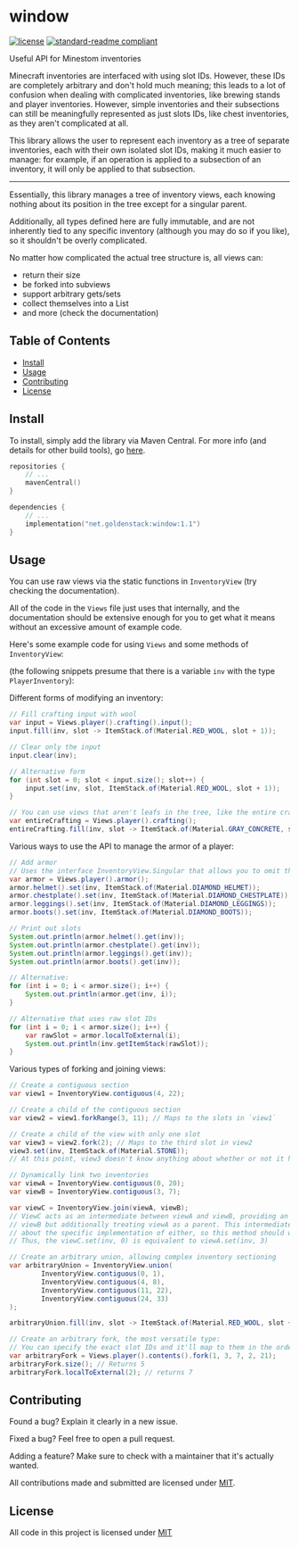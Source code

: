 # window

[![license](https://img.shields.io/github/license/GoldenStack/window?style=for-the-badge&color=dd2233)](LICENSE)
[![standard-readme compliant](https://img.shields.io/badge/readme%20style-standard-brightgreen.svg?style=for-the-badge)](https://github.com/RichardLitt/standard-readme)

Useful API for Minestom inventories

Minecraft inventories are interfaced with using slot IDs. However, these IDs are completely arbitrary and don't hold
much meaning; this leads to a lot of confusion when dealing with complicated inventories, like brewing stands and player
inventories. However, simple inventories and their subsections can still be meaningfully represented as just slots IDs,
like chest inventories, as they aren't complicated at all.

This library allows the user to represent each inventory as a tree of separate inventories, each with their own isolated
slot IDs, making it much easier to manage: for example, if an operation is applied to a subsection of an inventory, it
will only be applied to that subsection.

--- 

Essentially, this library manages a tree of inventory views, each knowing nothing about its position in the tree except
for a singular parent.

Additionally, all types defined here are fully immutable, and are not inherently tied to any specific inventory
(although you may do so if you like), so it shouldn't be overly complicated.

No matter how complicated the actual tree structure is, all views can:
- return their size
- be forked into subviews
- support arbitrary gets/sets
- collect themselves into a List<ItemStack>
- and more (check the documentation)

## Table of Contents
- [Install](#install)
- [Usage](#usage)
- [Contributing](#contributing)
- [License](#license)

## Install

To install, simply add the library via Maven Central. For more info (and details for other build tools),
go [here](https://central.sonatype.com/artifact/net.goldenstack/window).

``` kts
repositories {
    // ...
    mavenCentral()
}

dependencies {
    // ...
    implementation("net.goldenstack:window:1.1")
}
```

## Usage

You can use raw views via the static functions in `InventoryView` (try checking the documentation).

All of the code in the `Views` file just uses that internally, and the documentation should be extensive enough for you
to get what it means without an excessive amount of example code.

Here's some example code for using `Views` and some methods of `InventoryView`:

(the following snippets presume that there is a variable `inv` with the type `PlayerInventory`):

Different forms of modifying an inventory:
``` java
// Fill crafting input with wool
var input = Views.player().crafting().input();
input.fill(inv, slot -> ItemStack.of(Material.RED_WOOL, slot + 1));

// Clear only the input
input.clear(inv);

// Alternative form
for (int slot = 0; slot < input.size(); slot++) {
    input.set(inv, slot, ItemStack.of(Material.RED_WOOL, slot + 1));
}

// You can use views that aren't leafs in the tree, like the entire crafting menu (both the input and the result)
var entireCrafting = Views.player().crafting();
entireCrafting.fill(inv, slot -> ItemStack.of(Material.GRAY_CONCRETE, slot + 1));
```

Various ways to use the API to manage the armor of a player:
``` java
// Add armor
// Uses the interface InventoryView.Singular that allows you to omit the slot ID when getting and setting items
var armor = Views.player().armor();
armor.helmet().set(inv, ItemStack.of(Material.DIAMOND_HELMET));
armor.chestplate().set(inv, ItemStack.of(Material.DIAMOND_CHESTPLATE));
armor.leggings().set(inv, ItemStack.of(Material.DIAMOND_LEGGINGS));
armor.boots().set(inv, ItemStack.of(Material.DIAMOND_BOOTS));

// Print out slots
System.out.println(armor.helmet().get(inv));
System.out.println(armor.chestplate().get(inv));
System.out.println(armor.leggings().get(inv));
System.out.println(armor.boots().get(inv));

// Alternative:
for (int i = 0; i < armor.size(); i++) {
    System.out.println(armor.get(inv, i));
}

// Alternative that uses raw slot IDs
for (int i = 0; i < armor.size(); i++) {
    var rawSlot = armor.localToExternal(i);
    System.out.println(inv.getItemStack(rawSlot));
}
```

Various types of forking and joining views:
``` java
// Create a contiguous section
var view1 = InventoryView.contiguous(4, 22);

// Create a child of the contiguous section
var view2 = view1.forkRange(3, 11); // Maps to the slots in `view1`

// Create a child of the view with only one slot
var view3 = view2.fork(2); // Maps to the third slot in view2
view3.set(inv, ItemStack.of(Material.STONE));
// At this point, view3 doesn't know anything about whether or not it has a parent

// Dynamically link two inventories
var viewA = InventoryView.contiguous(0, 20);
var viewB = InventoryView.contiguous(3, 7);

var viewC = InventoryView.join(viewA, viewB);
// ViewC acts as an intermediate between viewA and viewB, providing an API equivalent to
// viewB but additionally treating viewA as a parent. This intermediate doesn't know anything
// about the specific implementation of either, so this method should work with any custom implementation.
// Thus, the viewC.set(inv, 0) is equivalent to viewA.set(inv, 3)

// Create an arbitrary union, allowing complex inventory sectioning
var arbitraryUnion = InventoryView.union(
        InventoryView.contiguous(0, 1),
        InventoryView.contiguous(4, 8),
        InventoryView.contiguous(11, 22),
        InventoryView.contiguous(24, 33)
);

arbitraryUnion.fill(inv, slot -> ItemStack.of(Material.RED_WOOL, slot + 1));

// Create an arbitrary fork, the most versatile type:
// You can specify the exact slot IDs and it'll map to them in the order specified
var arbitraryFork = Views.player().contents().fork(1, 3, 7, 2, 21);
arbitraryFork.size(); // Returns 5
arbitraryFork.localToExternal(2); // returns 7
```

## Contributing

Found a bug? Explain it clearly in a new issue.

Fixed a bug? Feel free to open a pull request.

Adding a feature? Make sure to check with a maintainer that it's actually wanted.

All contributions made and submitted are licensed under [MIT](LICENSE).

## License

All code in this project is licensed under [MIT](LICENSE)